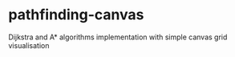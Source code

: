 # pathfinding-canvas
Dijkstra and A* algorithms implementation with simple canvas grid visualisation
